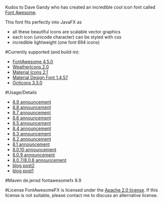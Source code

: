 Kudos to Dave Gandy who has created an incredible cool icon font called [Font Awesome][1].

This font fits perfectly into JavaFX as

* all these beautiful icons are scalable vector graphics
* each icon (unicode character) can be styled with css
* incredible lightweight (one font 694 icons)

#Currently supported (and build-in):
 * [FontAwesome 4.5.0][1]
 * [WeatherIcons 2.0][13] 
 * [Material Icons 2.1][15]
 * [Material Design Font 1.4.57][12]
 * [Octicons 3.3.0][16]

#Usage/Details
* [8.9 announcement][20]
* [8.8 announcement][19]
* [8.7 announcement][18]
* [8.6 announcement][17]
* [8.5 announcement][14]
* [8.4 announcement][11]
* [8.3 announcement][10]
* [8.2 announcement][9]
* [8.1 announcement][8]
* [8.0.10 announcement][5]
* [8.0.9 announcement][6]
* [8.0.7/8.0.8 announcement][7]
* [blog post2][3]
* [blog post1][2]

#Maven
    <dependency>
        <groupId>de.jensd</groupId>
        <artifactId>fontawesomefx</artifactId>
        <version>8.9</version>
    </dependency>

#License
FontAwesomeFX is licensed under the [Apache 2.0 license][4].
If this license is not suitable, please contact me to discuss an alternative license.

[1]: http://fortawesome.github.com/Font-Awesome/
[2]: http://www.jensd.de/wordpress/?p=692
[3]: http://www.jensd.de/wordpress/?p=733
[4]: http://www.apache.org/licenses/LICENSE-2.0.html
[5]: http://www.jensd.de/wordpress/?p=1556
[6]: http://www.jensd.de/wordpress/?p=1457
[7]: http://www.jensd.de/wordpress/?p=1182
[8]: http://www.jensd.de/wordpress/?p=1182
[9]: http://www.jensd.de/wordpress/?p=1971
[10]:http://www.jensd.de/wordpress/?p=2002
[11]:http://www.jensd.de/wordpress/?p=2026
[12]:https://materialdesignicons.com
[13]:http://erikflowers.github.io/weather-icons/
[14]:http://www.jensd.de/wordpress/?p=2085
[15]:https://www.google.com/design/icons/
[16]:https://octicons.github.com/
[17]:http://www.jensd.de/wordpress/?cat=94
[18]:http://www.jensd.de/wordpress/?p=2215
[19]:http://www.jensd.de/wordpress/?p=2251
[20]:http://www.jensd.de/wordpress/?p=2264